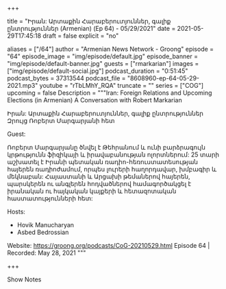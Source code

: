 
+++

title = "Իրան: Արտաքին Հարաբերուտյուններ, գալիք ընտրություններ (Armenian) (Ep 64) - 05/29/2021"
date = 2021-05-29T17:45:18
draft = false
explicit = "no"

aliases = ["/64"]
author = "Armenian News Network - Groong"
episode = "64"
episode_image = "img/episode/default.jpg"
episode_banner = "img/episode/default-banner.jpg"
guests = ["rmarkarian"]
images = ["img/episode/default-social.jpg"]
podcast_duration = "0:51:45"
podcast_bytes = 37313544
podcast_file = "8608960-ep-64-05-29-2021.mp3"
youtube = "rTbLMhY_RQA"
truncate = ""
series = ["COG"]
upcoming = false
Description = """Iran: Foreign Relations and Upcoming Elections (in Armenian)
A Conversation with Robert Markarian

Իրան: Արտաքին Հարաբերուտյուններ, գալիք ընտրություններ
Զրույց Ռոբերտ Մարգարյանի հետ

Guest:

Ռոբերտ Մարգարյանը ծնվել է Թեհրանում և ունի բարձրագույն կրթությունն ֆիզիկայի և իրավաբանության ոլորտներում: 25 տարի աշխատել է Իրանի պետական ռադիո-հեռուստատեսության հայերեն ռադիոժամում, որպես լուրերի հաղորդավար, խմբագիր և մեկնաբան: Հայաստանի և Արցախի թեմաներով հայերեն, պարսկերեն ու անգլերեն հոդվածներով համագործակցել է  իրանական ու հայկական կայքերի և հետազոտական հաստատությունների հետ: 

Hosts: 
 - Hovik Manucharyan
 - Asbed Bedrossian

Website: https://groong.org/podcasts/CoG-20210529.html
Episode 64 | Recorded: May 28, 2021
"""

+++

Show Notes

